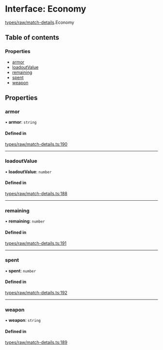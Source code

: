 # Interface: Economy

[types/raw/match-details](../modules/types_raw_match_details.md).Economy

## Table of contents

### Properties

- [armor](types_raw_match_details.Economy.md#armor)
- [loadoutValue](types_raw_match_details.Economy.md#loadoutvalue)
- [remaining](types_raw_match_details.Economy.md#remaining)
- [spent](types_raw_match_details.Economy.md#spent)
- [weapon](types_raw_match_details.Economy.md#weapon)

## Properties

### armor

• **armor**: `string`

#### Defined in

[types/raw/match-details.ts:190](https://github.com/jameslinimk/unofficial-valorant-api/blob/3123117/package/src/types/raw/match-details.ts#L190)

___

### loadoutValue

• **loadoutValue**: `number`

#### Defined in

[types/raw/match-details.ts:188](https://github.com/jameslinimk/unofficial-valorant-api/blob/3123117/package/src/types/raw/match-details.ts#L188)

___

### remaining

• **remaining**: `number`

#### Defined in

[types/raw/match-details.ts:191](https://github.com/jameslinimk/unofficial-valorant-api/blob/3123117/package/src/types/raw/match-details.ts#L191)

___

### spent

• **spent**: `number`

#### Defined in

[types/raw/match-details.ts:192](https://github.com/jameslinimk/unofficial-valorant-api/blob/3123117/package/src/types/raw/match-details.ts#L192)

___

### weapon

• **weapon**: `string`

#### Defined in

[types/raw/match-details.ts:189](https://github.com/jameslinimk/unofficial-valorant-api/blob/3123117/package/src/types/raw/match-details.ts#L189)
